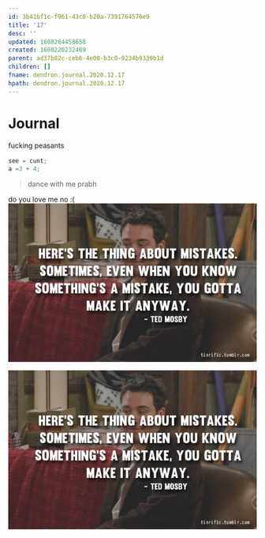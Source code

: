 ```yaml
---
id: 3b41bf1c-f961-43c0-b20a-7391764576e9
title: '17'
desc: ''
updated: 1608264458658
created: 1608220232469
parent: ad37b82c-ceb6-4e00-b3c0-9234b9339b1d
children: []
fname: dendron.journal.2020.12.17
hpath: dendron.journal.2020.12.17
---
```

# Journal

fucking peasants

```cpp
see = cunt;
a =3 + 4;
```

> dance with me
> prabh

do you love me
no :( 
![let see what is here](/assets/images/2020-12-18-08-42-07.png)

![](/assets/images/2020-12-18-09-18-00.png)

